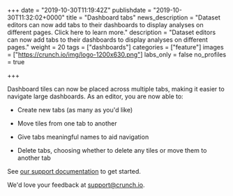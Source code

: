 +++
date = "2019-10-30T11:19:42Z"
publishdate = "2019-10-30T11:32:02+0000"
title = "Dashboard tabs"
news_description = "Dataset editors can now add tabs to their dashboards to display analyses on different pages. Click here to learn more."
description = "Dataset editors can now add tabs to their dashboards to display analyses on different pages."
weight = 20
tags = ["dashboards"]
categories = ["feature"]
images = ["https://crunch.io/img/logo-1200x630.png"]
labs_only = false
no_profiles = true

+++

Dashboard tiles can now be placed across multiple tabs, making it easier to navigate large dashboards. As an editor, you are now able to:

* Create new tabs (as many as you'd like)

* Move tiles from one tab to another

* Give tabs meaningful names to aid navigation

* Delete tabs, choosing whether to delete any tiles or move them to another tab

See [our support documentation](http://support.crunch.io/articles/TjK4EoLc/How-to-add-tabs-to-a-dashboard) to get started.

We'd love your feedback at support@crunch.io.
